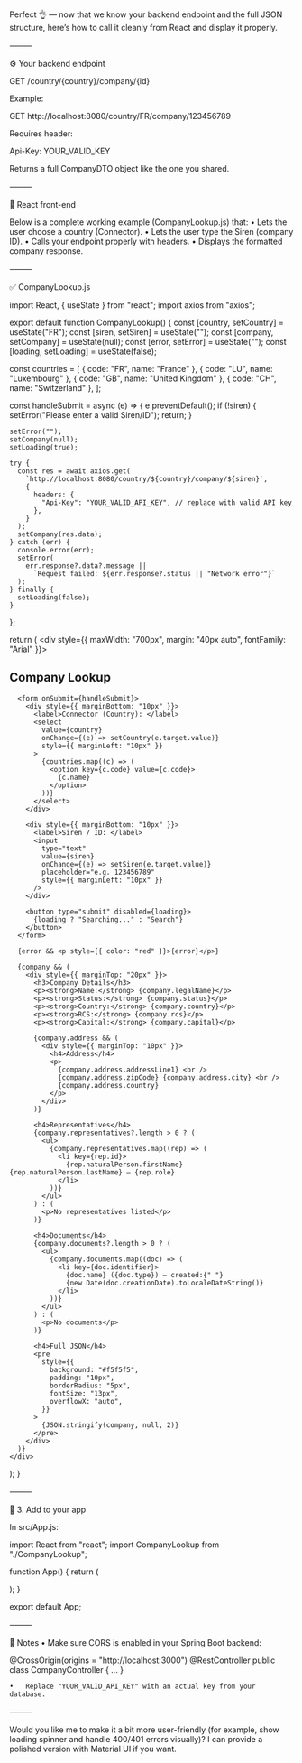 Perfect 👌 — now that we know your backend endpoint and the full JSON structure, here’s how to call it cleanly from React and display it properly.

⸻

⚙️ Your backend endpoint

GET /country/{country}/company/{id}

Example:

GET http://localhost:8080/country/FR/company/123456789

Requires header:

Api-Key: YOUR_VALID_KEY

Returns a full CompanyDTO object like the one you shared.

⸻

🧩 React front-end

Below is a complete working example (CompanyLookup.js) that:
	•	Lets the user choose a country (Connector).
	•	Lets the user type the Siren (company ID).
	•	Calls your endpoint properly with headers.
	•	Displays the formatted company response.

⸻

✅ CompanyLookup.js

import React, { useState } from "react";
import axios from "axios";

export default function CompanyLookup() {
  const [country, setCountry] = useState("FR");
  const [siren, setSiren] = useState("");
  const [company, setCompany] = useState(null);
  const [error, setError] = useState("");
  const [loading, setLoading] = useState(false);

  const countries = [
    { code: "FR", name: "France" },
    { code: "LU", name: "Luxembourg" },
    { code: "GB", name: "United Kingdom" },
    { code: "CH", name: "Switzerland" },
  ];

  const handleSubmit = async (e) => {
    e.preventDefault();
    if (!siren) {
      setError("Please enter a valid Siren/ID");
      return;
    }

    setError("");
    setCompany(null);
    setLoading(true);

    try {
      const res = await axios.get(
        `http://localhost:8080/country/${country}/company/${siren}`,
        {
          headers: {
            "Api-Key": "YOUR_VALID_API_KEY", // replace with valid API key
          },
        }
      );
      setCompany(res.data);
    } catch (err) {
      console.error(err);
      setError(
        err.response?.data?.message ||
          `Request failed: ${err.response?.status || "Network error"}`
      );
    } finally {
      setLoading(false);
    }
  };

  return (
    <div style={{ maxWidth: "700px", margin: "40px auto", fontFamily: "Arial" }}>
      <h2>Company Lookup</h2>

      <form onSubmit={handleSubmit}>
        <div style={{ marginBottom: "10px" }}>
          <label>Connector (Country): </label>
          <select
            value={country}
            onChange={(e) => setCountry(e.target.value)}
            style={{ marginLeft: "10px" }}
          >
            {countries.map((c) => (
              <option key={c.code} value={c.code}>
                {c.name}
              </option>
            ))}
          </select>
        </div>

        <div style={{ marginBottom: "10px" }}>
          <label>Siren / ID: </label>
          <input
            type="text"
            value={siren}
            onChange={(e) => setSiren(e.target.value)}
            placeholder="e.g. 123456789"
            style={{ marginLeft: "10px" }}
          />
        </div>

        <button type="submit" disabled={loading}>
          {loading ? "Searching..." : "Search"}
        </button>
      </form>

      {error && <p style={{ color: "red" }}>{error}</p>}

      {company && (
        <div style={{ marginTop: "20px" }}>
          <h3>Company Details</h3>
          <p><strong>Name:</strong> {company.legalName}</p>
          <p><strong>Status:</strong> {company.status}</p>
          <p><strong>Country:</strong> {company.country}</p>
          <p><strong>RCS:</strong> {company.rcs}</p>
          <p><strong>Capital:</strong> {company.capital}</p>

          {company.address && (
            <div style={{ marginTop: "10px" }}>
              <h4>Address</h4>
              <p>
                {company.address.addressLine1} <br />
                {company.address.zipCode} {company.address.city} <br />
                {company.address.country}
              </p>
            </div>
          )}

          <h4>Representatives</h4>
          {company.representatives?.length > 0 ? (
            <ul>
              {company.representatives.map((rep) => (
                <li key={rep.id}>
                  {rep.naturalPerson.firstName} {rep.naturalPerson.lastName} — {rep.role}
                </li>
              ))}
            </ul>
          ) : (
            <p>No representatives listed</p>
          )}

          <h4>Documents</h4>
          {company.documents?.length > 0 ? (
            <ul>
              {company.documents.map((doc) => (
                <li key={doc.identifier}>
                  {doc.name} ({doc.type}) — created:{" "}
                  {new Date(doc.creationDate).toLocaleDateString()}
                </li>
              ))}
            </ul>
          ) : (
            <p>No documents</p>
          )}

          <h4>Full JSON</h4>
          <pre
            style={{
              background: "#f5f5f5",
              padding: "10px",
              borderRadius: "5px",
              fontSize: "13px",
              overflowX: "auto",
            }}
          >
            {JSON.stringify(company, null, 2)}
          </pre>
        </div>
      )}
    </div>
  );
}


⸻

🧱 3. Add to your app

In src/App.js:

import React from "react";
import CompanyLookup from "./CompanyLookup";

function App() {
  return (
    <div>
      <CompanyLookup />
    </div>
  );
}

export default App;


⸻

🧠 Notes
	•	Make sure CORS is enabled in your Spring Boot backend:

@CrossOrigin(origins = "http://localhost:3000")
@RestController
public class CompanyController { ... }


	•	Replace "YOUR_VALID_API_KEY" with an actual key from your database.

⸻

Would you like me to make it a bit more user-friendly (for example, show loading spinner and handle 400/401 errors visually)?
I can provide a polished version with Material UI if you want.